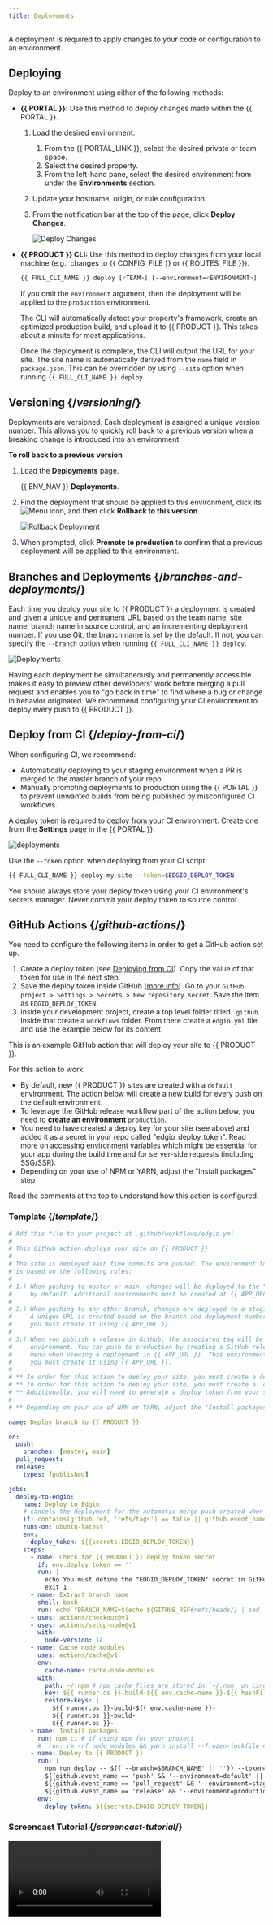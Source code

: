 ```yaml
---
title: Deployments
---
```


A deployment is required to apply changes to your code or configuration to an environment. 

## Deploying 

Deploy to an environment using either of the following methods:

-   **{{ PORTAL }}:** Use this method to deploy changes made within the {{ PORTAL }}. 
    1.  Load the desired environment.

        1.  From the {{ PORTAL_LINK }}, select the desired private or team space.
        2.  Select the desired property.
        3.  From the left-hand pane, select the desired environment from under the **Environments** section.

    2.  Update your hostname, origin, or rule configuration. 

    3.  From the notification bar at the top of the page, click **Deploy Changes**.

        ![Deploy Changes](/images/v7/performance/rules-deploy-changes.png?width=450)

-   **{{ PRODUCT }} CLI:** Use this method to deploy changes from your local machine (e.g., changes to {{ CONFIG_FILE }} or {{ ROUTES_FILE }}).

    ```bash
    {{ FULL_CLI_NAME }} deploy [<TEAM>] [--environment=<ENVIRONMENT>]
    ```
    <Callout type="info">

      If you omit the `environment` argument, then the deployment will be applied to the `production` environment.

    </Callout>

    The CLI will automatically detect your property's framework, create an optimized production build, and upload it to {{ PRODUCT }}. This takes about a minute for most applications.

    Once the deployment is complete, the CLI will output the URL for your site. The site name is automatically derived from the `name` field in `package.json`. This can be overridden by using `--site` option when running `{{ FULL_CLI_NAME }} deploy`.


## Versioning {/*versioning*/}

Deployments are versioned. Each deployment is assigned a unique version number. This allows you to quickly roll back to a previous version when a breaking change is introduced into an environment. 

**To roll back to a previous version**

1.  Load the **Deployments** page.

    {{ ENV_NAV }} **Deployments**.

2.  Find the deployment that should be applied to this environment, click its <Image inline src="/images/v7/icons/menu-kebab.png" alt="Menu" /> icon, and then click **Rollback to this version**.

    ![Rollback Deployment](/images/v7/basics/deployments-rollback.png?width=450)

3.  When prompted, click **Promote to production** to confirm that a previous deployment will be applied to this environment.

## Branches and Deployments {/*branches-and-deployments*/}

Each time you deploy your site to {{ PRODUCT }} a deployment is created and given a unique and permanent URL based on the team name, site name, branch name in source control, and an incrementing deployment number. If you use Git, the branch name is set by the default. If not, you can specify the `--branch` option when running `{{ FULL_CLI_NAME }} deploy`.

![Deployments](/images/v7/basics/deployments.png?width=450)

Having each deployment be simultaneously and permanently accessible makes it easy to preview other developers' work before merging a pull request and enables you to "go back in time" to find where a bug or change in behavior originated. We recommend configuring your CI environment to deploy every push to {{ PRODUCT }}.

## Deploy from CI {/*deploy-from-ci*/}

When configuring CI, we recommend:

-   Automatically deploying to your staging environment when a PR is merged to the master branch of your repo.
-   Manually promoting deployments to production using the {{ PORTAL }} to prevent unwanted builds from being published by misconfigured CI workflows.

A deploy token is required to deploy from your CI environment. Create one from the **Settings** page in the {{ PORTAL }}.

![deployments](/images/v7/basics/property-deploy-tokens-create.png)

Use the `--token` option when deploying from your CI script:

```bash
{{ FULL_CLI_NAME }} deploy my-site --token=$EDGIO_DEPLOY_TOKEN
```

You should always store your deploy token using your CI environment's secrets manager. Never commit your deploy token to source control.

## GitHub Actions {/*github-actions*/}

You need to configure the following items in order to get a GitHub action set up.

1. Create a deploy token (see [Deploying from CI](#deploy-from-ci)). Copy the value of that token for use in the next step.
2. Save the deploy token inside GitHub ([more info](https://docs.github.com/en/actions/security-guides/encrypted-secrets#using-encrypted-secrets-in-a-workflow)). Go to your `GitHub project > Settings > Secrets > New repository secret`. Save the item as `EDGIO_DEPLOY_TOKEN`.
3. Inside your development project, create a top level folder titled `.github`. Inside that create a `workflows` folder. From there create a `edgio.yml` file and use the example below for its content.

This is an example GitHub action that will deploy your site to {{ PRODUCT }}.

For this action to work

- By default, new {{ PRODUCT }} sites are created with a `default` environment. The action below will create a new build for every push on the default environment.
- To leverage the GitHub release workflow part of the action below, you need to **create an environment** `production`.
- You need to have created a deploy key for your site (see above) and added it as a secret in your repo called "edgio_deploy_token". Read more on [accessing environment variables](/applications/basics/environments#accessing-environment-variables) which might be essential for your app during the build time and for server-side requests (including SSG/SSR).
- Depending on your use of NPM or YARN, adjust the "Install packages" step

Read the comments at the top to understand how this action is configured.

### Template {/*template*/}

```yml
# Add this file to your project at .github/workflows/edgio.yml
#
# This GitHub action deploys your site on {{ PRODUCT }}.
#
# The site is deployed each time commits are pushed. The environment to which the changes are deployed
# is based on the following rules:
#
# 1.) When pushing to master or main, changes will be deployed to the "default" environment. This environment exists
#     by default. Additional environments must be created at {{ APP_URL }}.
#
# 2.) When pushing to any other branch, changes are deployed to a staging environment when a pull request is opened.
#     A unique URL is created based on the branch and deployment number. This environment does not exist by default,
#     you must create it using {{ APP_URL }}.
#
# 3.) When you publish a release in GitHub, the associated tag will be deployed to the production
#     environment. You can push to production by creating a GitHub release, or by using the "Promote to Environment"
#     menu when viewing a deployment in {{ APP_URL }}. This environment does not exist by default,
#     you must create it using {{ APP_URL }}.
#
# ** In order for this action to deploy your site, you must create a deploy token from the site settings page
# ** In order for this action to deploy your site, you must create a `deploy` command in your package.json scripts (an example is at https://github.com/layer0-docs/layer0-docs/blob/master/package.json#L11).
# ** Additionally, you will need to generate a deploy token from your site settings in {{ APP_URL }} and configure it as a secret called "EDGIO_DEPLOY_TOKEN" in your repo on GitHub.
#
# ** Depending on your use of NPM or YARN, adjust the "Install packages" step

name: Deploy branch to {{ PRODUCT }}

on:
  push:
    branches: [master, main]
  pull_request:
  release:
    types: [published]

jobs:
  deploy-to-edgio:
    name: Deploy to Edgio
    # cancels the deployment for the automatic merge push created when tagging a release
    if: contains(github.ref, 'refs/tags') == false || github.event_name == 'release'
    runs-on: ubuntu-latest
    env:
      deploy_token: ${{secrets.EDGIO_DEPLOY_TOKEN}}
    steps:
      - name: Check for {{ PRODUCT }} deploy token secret
        if: env.deploy_token == ''
        run: |
          echo You must define the "EDGIO_DEPLOY_TOKEN" secret in GitHub project settings
          exit 1
      - name: Extract branch name
        shell: bash
        run: echo "BRANCH_NAME=$(echo ${GITHUB_REF#refs/heads/} | sed 's/\//_/g')" >> $GITHUB_ENV
      - uses: actions/checkout@v1
      - uses: actions/setup-node@v1
        with:
          node-version: 14
      - name: Cache node modules
        uses: actions/cache@v1
        env:
          cache-name: cache-node-modules
        with:
          path: ~/.npm # npm cache files are stored in `~/.npm` on Linux/macOS
          key: ${{ runner.os }}-build-${{ env.cache-name }}-${{ hashFiles('**/package-lock.json') }}
          restore-keys: |
            ${{ runner.os }}-build-${{ env.cache-name }}-
            ${{ runner.os }}-build-
            ${{ runner.os }}-
      - name: Install packages
        run: npm ci # if using npm for your project
        #  run: rm -rf node_modules && yarn install --frozen-lockfile # if using yarn for your project
      - name: Deploy to {{ PRODUCT }}
        run: |
          npm run deploy -- ${{'--branch=$BRANCH_NAME' || ''}} --token=$deploy_token  \
          ${{github.event_name == 'push' && '--environment=default' || ''}} \
          ${{github.event_name == 'pull_request' && '--environment=staging' || ''}} \
          ${{github.event_name == 'release' && '--environment=production' || ''}}
        env:
          deploy_token: ${{secrets.EDGIO_DEPLOY_TOKEN}}
```

### Screencast Tutorial {/*screencast-tutorial*/}

<Video src="https://player.vimeo.com/video/691593915"/>

## Jenkins Pipeline {/*jenkins-pipeline*/}

Here is an example Jenkins pipeline that deploys your site to {{ PRODUCT }}:

This guide assumes:

- Your project is hosted on GitHub
- You have a Jenkins environment configured with Docker and to receive GitHub `push` events
- You have created environments called "staging" and "production"
- You have created a deploy key for your site and added it as an environment variable in your Jenkins configuration called "edgio_deploy_token".

```groovy
// Add this file to your project at ./Jenkinsfile
//
// This Jenkins pipeline deploys your site on {{ PRODUCT }}.
//
// The site is deployed each time commits are pushed. The environment to which the changes are deployed
// is based on the following rules:
//
// 1.) When pushing to `master`, changes are deployed to the "staging" environment. This environment does not exist
//     by default. You must create it using {{ APP_URL }}.
// 2.) When pushing to any other branch, changes are deployed to the default environment. An unique URL is created
//     based on the branch and deployment number.
// 3.) To deploy to the "production" environment, use {{ APP_URL }} to promote the build. This environment does not
//     exist by default, you must create it using {{ APP_URL }}.
//
// In order for this pipeline to deploy your site, you must create a deploy token from the site settings page
// in {{ APP_URL }} and configure it as an environment variable called "edgio_deploy_token" in your Jenkins configuration.

pipeline {
  agent {
    docker {
      image "node:14-alpine"
    }
  }
  environment {
    REPO_URL = "https://github.com/{your-org}/{your-repo}/" // (required)

    npm_config_cache = "npm-cache"
    HOME = "."
  }
  stages {
    stage("Checking environment") {
      when {
        expression {
          env.edgio_deploy_token == null
        }
      }
      steps {
        echo "You must define the 'edgio_deploy_token' secret in your environment variables"
        sh "exit 1"
      }
    }
    stage("Install packages") {
      steps {
        sh "npm i"
      }
    }
    stage("Deploy to {{ PRODUCT }}") {
      steps {
        script {
          def branch = env.GIT_BRANCH // typically referenced as `origin/{branch}`
          def url = env.REPO_URL
          env.{{ PRODUCT_NAME_UPPER }}_COMMIT_URL = (url.endsWith("/") ? url : url + "/") + "commit/$GIT_COMMIT"
          env.BRANCH_NAME = branch.tokenize("/").last()
          env.{{ PRODUCT_NAME_UPPER }}_ENV_ARG = (env.BRANCH_NAME != "master") ? "--branch=$BRANCH_NAME" : "--environment=staging"
        }
        sh "npm run deploy -- --token=$edgio_deploy_token ${{{ PRODUCT_NAME_UPPER }}_ENV_ARG} --commit-url=${{{ PRODUCT_NAME_UPPER }}_COMMIT_URL}"
      }
    }
  }
}
```

## GitLab CI/CD {/*gitlab-cicd*/}

Here is an example GitLab CI/CD configuration that deploys your site to {{ PRODUCT }}:

This guide assumes:

- Your repository is hosted on GitLab
- Your default git branch is named `master` or `main`
- You have created environments called "staging" and "production"
- You have created a deploy key for your site and added it as a variable in your GitLab project's CI/CD settings page, named "EDGIO_DEPLOY_TOKEN"

```yml
# Add this file to your project at .gitlab-ci.yml
#
# This GitLab CI/CD configuration deploys your site on {{ PRODUCT }}.
#
# The site is deployed each time commits are pushed. The environment to which the changes are deployed
# is based on the following rules:
#
# 1.) When pushing to master or main, changes deployed to the "staging" environment. This environment does
#     not exist by default. You must create it using {{ APP_URL }}.
# 2.) When pushing to any other branch, changes are deployed to the default environment. A unique URL is
#     created based on the branch and deployment number.
# 3.) When you push a tag to GitLab, it will be deployed to the production environment. This environment does
#     not exist by default, you must create it using {{ APP_URL }}. Therefore, you can push to
#     production by creating a tag, or by using the "Promote to Environment" menu when viewing a deployment
#     in {{ APP_URL }}.
#
# In order for this pipeline to deploy your site, you must create a deploy token from the site settings page
# in {{ APP_URL }} and configure it as a variable called "EDGIO_DEPLOY_TOKEN" in your GitLab
# project's settings page. You should mask this variable to prevent it from appearing in logs.

image: node:14

stages:
  - deploy

cache:
  key: npm
  paths:
    - .npm/

edgio_deploy:
  stage: deploy
  rules:
    - if: '$CI_PIPELINE_SOURCE != "push"'
      when: never
    - if: '$CI_COMMIT_BRANCH == "master" || $CI_COMMIT_BRANCH == "main"'
      variables:
        EDGIO_DEPLOY_PARAM: ' --environment=staging'
    - if: '$CI_COMMIT_TAG'
      variables:
        EDGIO_DEPLOY_PARAM: ' --environment=production'
    - if: '$CI_COMMIT_BRANCH'
      variables:
        EDGIO_DEPLOY_PARAM: ''
  before_script:
    - npm ci --cache .npm --prefer-offline
  script:
    - npm run {{ FULL_CLI_NAME }}:deploy -- --token=$EDGIO_DEPLOY_TOKEN --non-interactive --branch=$CI_COMMIT_BRANCH$EDGIO_DEPLOY_PARAM
```
